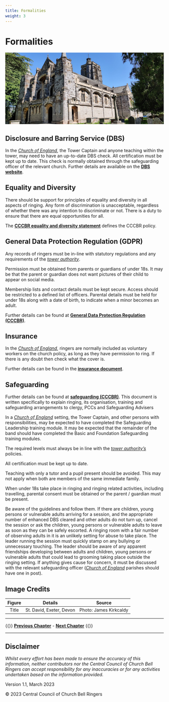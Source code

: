 ```yaml
---
title: Formalities
weight: 3
---
```


# Formalities 

![St David, Exeter, Devon](ExeterSD.jpg)

## Disclosure and Barring Service (DBS)

In the *[Church of England](../glossary/#church-of-england)*, the Tower Captain and anyone teaching within the tower, may need to have an up-to-date DBS check. All certification must be kept up to date. This check is normally obtained through the safeguarding officer of the relevant church. Further details are available on the **[DBS website](https://www.gov.uk/government/organisations/disclosure-and-barring-service)**.

## Equality and Diversity

There should be support for principles of equality and diversity in all aspects of ringing. Any form of discrimination is unacceptable, regardless of whether there was any intention to discriminate or not. There is a duty to ensure that there are equal opportunities for all. 

The **[CCCBR equality and diversity statement](https://cccbr.org.uk/about/governance/equality-and-diversity-statement/)** defines the CCCBR policy.

## General Data Protection Regulation (GDPR) 

Any records of ringers must be in-line with statutory regulations and any requirements of the *[tower authority](../glossary/#tower-authority)*.  

Permission must be obtained from parents or guardians of under 18s. It may be that the parent or guardian does not want pictures of their child to appear on social media.

Membership lists and contact details must be kept secure. Access should be restricted to a defined list of officers. Parental details must be held for under 18s along with a date of birth, to indicate when a minor becomes an adult.  

Further details can be found at **[General Data Protection Regulation (CCCBR)](https://cccbr.org.uk/wp-content/uploads/2020/02/GDPR-Chris-Mew.pdf)**.

## Insurance 

In the *[Church of England](../glossary/#church-of-england)*, ringers are normally included as voluntary workers on the church policy, as long as they have permission to ring. If there is any doubt then check what the cover is.

Further details can be found in the **[insurance document](../formalities/insurance)**.

## Safeguarding 

Further details can be found at **[safeguarding (CCCBR)](https://cccbr.org.uk/2022/12/08/launch-of-from-practice-to-perfect/)**. This document is written specifically to explain ringing, its organisation, training and safeguarding arrangements to clergy, PCCs and Safeguarding Advisers

In a *[Church of England](../glossary/#church-of-england)* setting, the Tower Captain, and other persons with responsibilities, may be expected to have completed the Safeguarding Leadership training module. It may be expected that the remainder of the band should have completed the Basic and Foundation Safeguarding training modules.  

The required levels must always be in line with the *[tower authority’s](../glossary/#tower-authority)* policies.   

All certification must be kept up to date. 

Teaching with only a tutor and a pupil present should be avoided. This may not apply when both are members of the same immediate family.  

When under 18s take place in ringing and ringing related activities, including travelling, parental consent must be obtained or the parent / guardian must be present.

Be aware of the guidelines and follow them. If there are children, young persons or vulnerable adults arriving for a session, and the appropriate number of enhanced DBS cleared and other adults do not turn up, cancel the session or ask the children, young persons or vulnerable adults to leave as soon as they can be safely escorted. A ringing room with a fair number of observing adults in it is an unlikely setting for abuse to take place. The leader running the session must quickly stamp on any bullying or unnecessary touching. The leader should be aware of any apparent friendships developing between adults and children, young persons or vulnerable adults that could lead to grooming taking place outside the ringing setting. If anything gives cause for concern, it must be discussed with the relevant safeguarding officer (*[Church of England](../glossary/#c-of-e)* parishes should have one in post). 

## Image Credits

| Figure | Details | Source |
| :---: | --- | --- |
| Title | St. David, Exeter, Devon | Photo: James Kirkcaldy |

----

{{<hint info>}}
**[Previous Chapter](../communication/)** - **[Next Chapter](../finance/)**
{{</hint>}}

----

## Disclaimer
 
*Whilst every effort has been made to ensure the accuracy of this information, neither contributors nor the Central Council of Church Bell Ringers can accept responsibility for any inaccuracies or for any activities undertaken based on the information provided.*

Version 1.1, March 2023

© 2023 Central Council of Church Bell Ringers
